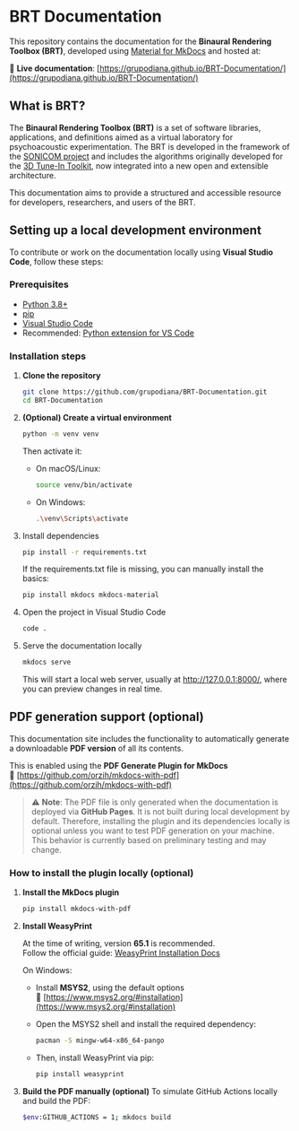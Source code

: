 # BRT Documentation

This repository contains the documentation for the **Binaural Rendering Toolbox (BRT)**, developed using [Material for MkDocs](https://squidfunk.github.io/mkdocs-material/) and hosted at:

📘 **Live documentation**: [https://grupodiana.github.io/BRT-Documentation/](https://grupodiana.github.io/BRT-Documentation/)

## What is BRT?

The **Binaural Rendering Toolbox (BRT)** is a set of software libraries, applications, and definitions aimed as a virtual laboratory for psychoacoustic experimentation. The BRT is developed in the framework of the [SONICOM project](https://www.sonicom.eu/) and includes the algorithms originally developed for the [3D Tune-In Toolkit](http://www.3d-tune-in.eu/toolkit.html), now integrated into a new open and extensible architecture.

This documentation aims to provide a structured and accessible resource for developers, researchers, and users of the BRT.

## Setting up a local development environment

To contribute or work on the documentation locally using **Visual Studio Code**, follow these steps:

### Prerequisites

- [Python 3.8+](https://www.python.org/)
- [pip](https://pip.pypa.io/)
- [Visual Studio Code](https://code.visualstudio.com/)
- Recommended: [Python extension for VS Code](https://marketplace.visualstudio.com/items?itemName=ms-python.python)

### Installation steps

1. **Clone the repository**

   ```bash
   git clone https://github.com/grupodiana/BRT-Documentation.git
   cd BRT-Documentation
   ```
2. **(Optional) Create a virtual environment**
    ```bash
    python -m venv venv
    ```
    Then activate it:
    -  On macOS/Linux:
        ```bash
        source venv/bin/activate
        ```
    - On Windows:
        ```bash
        .\venv\Scripts\activate
        ```
3. Install dependencies
    ```bash
    pip install -r requirements.txt
    ```
    If the requirements.txt file is missing, you can manually install the basics:
    ```bash
    pip install mkdocs mkdocs-material
    ```
4. Open the project in Visual Studio Code
    ```bash
    code .
    ```
5. Serve the documentation locally
    ```bash
    mkdocs serve
    ```
    This will start a local web server, usually at http://127.0.0.1:8000/, where you can preview changes in real time.

## PDF generation support (optional)

This documentation site includes the functionality to automatically generate a downloadable **PDF version** of all its contents.

This is enabled using the **PDF Generate Plugin for MkDocs**  
🔗 [https://github.com/orzih/mkdocs-with-pdf](https://github.com/orzih/mkdocs-with-pdf)

> ⚠️ **Note**: The PDF file is only generated when the documentation is deployed via **GitHub Pages**. It is not built during local development by default. Therefore, installing the plugin and its dependencies locally is optional unless you want to test PDF generation on your machine. This behavior is currently based on preliminary testing and may change.

### How to install the plugin locally (optional)

1. **Install the MkDocs plugin**
   ```bash
   pip install mkdocs-with-pdf
    ```
2. **Install WeasyPrint**

   At the time of writing, version **65.1** is recommended.  
   Follow the official guide: [WeasyPrint Installation Docs](https://doc.courtbouillon.org/weasyprint/stable/first_steps.html#installation)

   On Windows:
    - Install **MSYS2**, using the default options  
     🔗 [https://www.msys2.org/#installation](https://www.msys2.org/#installation)

   - Open the MSYS2 shell and install the required dependency:
     ```bash
     pacman -S mingw-w64-x86_64-pango
     ```
   - Then, install WeasyPrint via pip:
     ```bash
     pip install weasyprint
     ```
     
3. **Build the PDF manually (optional)**
    To simulate GitHub Actions locally and build the PDF:
    ```bash
    $env:GITHUB_ACTIONS = 1; mkdocs build
    ```
